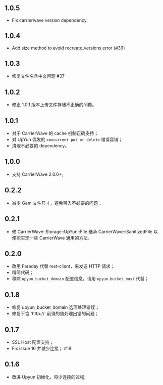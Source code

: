 ## 1.0.5

- Fix carrierwave version dependency.

## 1.0.4

- Add size method to avoid recreate_versions error (#39)

## 1.0.3

- 修复文件名含中文问题 #37

## 1.0.2

- 修正 1.0.1 版本上传文件存储不正确的问题。

## 1.0.1

- 对于 CarrierWave 的 cache 机制正确支持；
- 对 UpYun 偶发的 `concurrent put or delete` 错误容错；
- 清理不必要的 dependency。

## 1.0.0

- 支持 CarrierWave 2.0.0+;

## 0.2.2

- 减少 Gem 文件尺寸，避免带入不必要的问题；

## 0.2.1

- 修 CarrierWave::Storage::UpYun::File 继承 CarrierWave::SanitizedFile 以便能实现一些 CarrierWave 通用的方法。

## 0.2.0

- 改用 Faraday 代替 rest-client，来发送 HTTP 请求；
- 精简代码；
- 移除 `upyun_bucket_domain` 配置信息，请用 `upyun_bucket_host` 代替；

## 0.1.8

- 修复 upyun_bucket_domain 选项处理错误；
- 修复不含 'http://' 前缀的值处理出错的问题；

## 0.1.7

- SSL Host 配置支持；
- Fix issue 16 并减少连接； #18

## 0.1.6

- 改进 Upyun 初始化，将少连接的过程;
